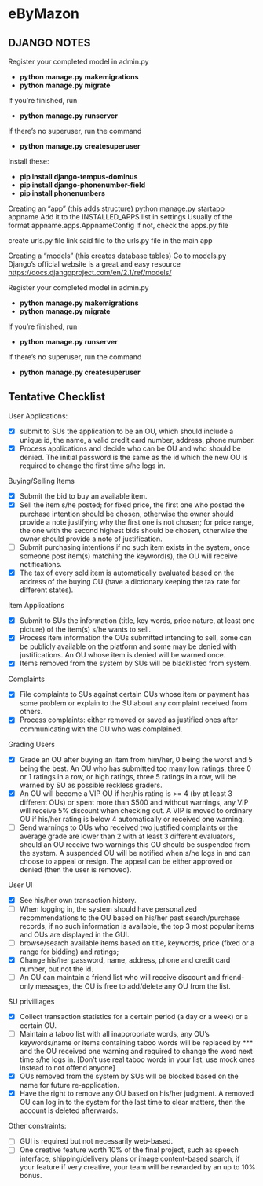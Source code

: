 # eByMazon

## DJANGO NOTES
Register your completed model in admin.py
- **python manage.py makemigrations**
- **python manage.py migrate**

If you’re finished, run
- **python manage.py runserver**

If there’s no superuser, run the command
- **python manage.py createsuperuser**

Install these:
- **pip install django-tempus-dominus**
- **pip install django-phonenumber-field**
- **pip install phonenumbers**


Creating an “app” (this adds structure)
python manage.py startapp appname
Add it to the INSTALLED_APPS list in settings
Usually of the format
appname.apps.AppnameConfig
If not, check the apps.py file

create urls.py file
link said file to the urls.py file in the main app

Creating a “models” (this creates database tables)
Go to models.py
Django’s official website is a great and easy resource
https://docs.djangoproject.com/en/2.1/ref/models/

Register your completed model in admin.py
- **python manage.py makemigrations**
- **python manage.py migrate**

If you’re finished, run
- **python manage.py runserver**

If there’s no superuser, run the command
- **python manage.py createsuperuser**


## Tentative Checklist
User Applications:
- [x] submit to SUs the application to be an OU, which should include a unique id, the name, a valid credit card number, address, phone number.
- [x] Process applications and decide who can be OU and who should be denied. The initial password is the same as the id which the new OU is required to change the first time s/he logs in.

Buying/Selling Items
- [x] Submit the bid to buy an available item.
- [x] Sell the item s/he posted; for fixed price, the first one who posted the purchase intention should be chosen, otherwise the owner should provide a note justifying why the first one is not chosen; for price range, the one with the second highest bids should be chosen, otherwise the owner should provide a note of justification. 
- [ ] Submit purchasing intentions if no such item exists in the system, once someone post item(s) matching the keyword(s), the OU will receive notifications.
- [x] The tax of every sold item is automatically evaluated based on the address of the buying OU (have a dictionary keeping the tax rate for different states).

Item Applications
- [x] Submit to SUs the information (title, key words, price nature, at least one picture) of the item(s) s/he wants to sell. 
- [x] Process item information the OUs submitted intending to sell, some can be publicly available on the platform and some may be denied with justifications. An OU whose item is denied will be warned once.
- [x] Items removed from the system by SUs will be blacklisted from system. 

Complaints
- [x] File complaints to SUs against certain OUs whose item or payment has some problem or explain to the SU about any complaint received from others.
- [x] Process complaints: either removed or saved as justified ones after communicating with the OU who was complained.

Grading Users
- [x] Grade an OU after buying an item from him/her, 0 being the worst and 5 being the best. An OU who has submitted too many low ratings, three 0 or 1 ratings in a row, or high ratings, three 5 ratings in a row, will be warned by SU as possible reckless graders.
- [x] An OU will become a VIP OU if her/his rating is >= 4 (by at least 3 different OUs) or spent more than $500 and without warnings, any VIP will receive 5% discount when checking out. A VIP is moved to ordinary OU if his/her rating is below 4 automatically or received one warning.
- [ ] Send warnings to OUs who received two justified complaints or the average grade are lower than 2 with at least 3 different evaluators, should an OU receive two warnings this OU should be suspended from the system. A suspended OU will be notified when s/he logs in and can choose to appeal or resign. The appeal can be either approved or denied (then the user is removed).

User UI
- [x] See his/her own transaction history.
- [ ] When logging in, the system should have personalized recommendations to the OU based on his/her past search/purchase records, if no such information is available, the top 3 most popular items and OUs are displayed in the GUI.
- [ ] browse/search available items based on title, keywords, price (fixed or a range for bidding) and ratings;
- [x] Change his/her password, name, address, phone and credit card number, but not the id.
- [ ] An OU can maintain a friend list who will receive discount and friend-only messages, the OU is free to add/delete any OU from the list.

SU privilliages
- [x] Collect transaction statistics for a certain period (a day or a week) or a certain OU.  
- [ ] Maintain a taboo list with all inappropriate words, any OU’s keywords/name or items containing taboo words will be replaced by *** and the OU received one warning and required to change the word next time s/he logs in. [Don’t use real taboo words in your list, use mock ones instead to not offend anyone]
- [x] OUs removed from the system by SUs will be blocked based on the name for future re-application.
- [x] Have the right to remove any OU based on his/her judgment. A removed OU can log in to the system for the last time to clear matters, then the account is deleted afterwards.

Other constraints:
- [ ] GUI is required but not necessarily web-based.
- [ ] One creative feature worth 10% of the final project, such as speech interface, shipping/delivery plans or image content-based search, if your feature if very creative, your team will be rewarded by an up to 10% bonus.
